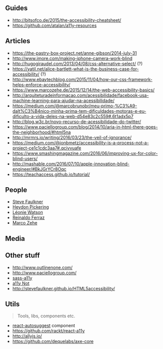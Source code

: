 ## Guides
- http://bitsofco.de/2015/the-accessibility-cheatsheet/
- https://github.com/atalan/a11y-resources

## Articles
- https://the-pastry-box-project.net/anne-gibson/2014-july-31
- http://www.imore.com/making-iphone-camera-work-blind
- http://hugogiraudel.com/2013/04/08/css-alternative-select/ (?)
- https://yatil.net/alice-bartlett-what-is-the-business-case-for-accessibility/ (?)
- http://www.ebaytechblog.com/2015/11/04/how-our-css-framework-helps-enforce-accessibility/
- https://www.marcozehe.de/2015/12/14/the-web-accessibility-basics/
- http://arquiteturadeinformacao.com/acessibilidade/facebook-usa-machine-learning-para-ajudar-na-acessibilidade/
- https://medium.com/@marcobrunobr/meu-primo-%C3%A9-dalt%C3%B4nico-minha-prima-tem-dificuldades-motoras-e-eu-dificulto-a-vida-deles-na-web-d54e83c2c559#.6t1adx5p7
- http://blog.w3c.br/novo-recurso-de-acessibilidade-do-twitter/
- https://www.paciellogroup.com/blog/2014/10/aria-in-html-there-goes-the-neighborhood/#html5na
- http://mrmrs.io/writing/2016/03/23/the-veil-of-ignorance/
- https://medium.com/@jonbmetz/accessibility-is-a-process-not-a-project-ce1c1cdc3aa7#.qcivvuafe
- https://www.smashingmagazine.com/2016/06/improving-ux-for-color-blind-users/
- http://mashable.com/2016/07/10/apple-innovation-blind-engineer/#BkJGrYCr8Oqc
- https://teachaccess.github.io/tutorial/

## People
- [Steve Faulkner](https://github.com/stevefaulkner)
- [Heydon Pickering](http://www.heydonworks.com/)
- [Léonie Watson](http://tink.uk/)
- [Reinaldo Ferraz](https://twitter.com/reinaldoferraz)
- [Marco Zehe](https://twitter.com/MarcoZehe)

## Media

## Other stuff
- http://www.outlinenone.com/
- http://www.paciellogroup.com/
- [sass-a11y](https://github.com/at-import/sass-a11y)
- [a11y Not](https://github.com/a11yNot/a11yNot.github.io)
- http://stevefaulkner.github.io/HTML5accessibility/

## Utils
> Tools, libs, components etc.

- [react-autosuggest](https://github.com/moroshko/react-autosuggest) component
- https://github.com/rackt/react-a11y
- http://allyjs.io/
- https://github.com/dequelabs/axe-core
